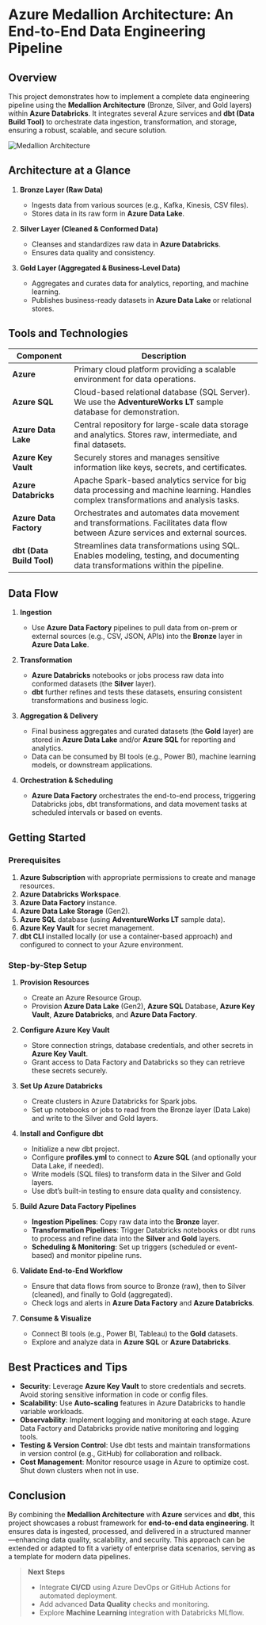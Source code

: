 # Azure Medallion Architecture: An End-to-End Data Engineering Pipeline

## Overview
This project demonstrates how to implement a complete data engineering pipeline using the **Medallion Architecture** (Bronze, Silver, and Gold layers) within **Azure Databricks**. It integrates several Azure services and **dbt (Data Build Tool)** to orchestrate data ingestion, transformation, and storage, ensuring a robust, scalable, and secure solution.

![Medallion Architecture]()


## Architecture at a Glance

1. **Bronze Layer (Raw Data)**
   - Ingests data from various sources (e.g., Kafka, Kinesis, CSV files).
   - Stores data in its raw form in **Azure Data Lake**.

2. **Silver Layer (Cleaned & Conformed Data)**
   - Cleanses and standardizes raw data in **Azure Databricks**.
   - Ensures data quality and consistency.

3. **Gold Layer (Aggregated & Business-Level Data)**
   - Aggregates and curates data for analytics, reporting, and machine learning.
   - Publishes business-ready datasets in **Azure Data Lake** or relational stores.


## Tools and Technologies

| Component               | Description                                                                                                                                                                   |
|-------------------------|-------------------------------------------------------------------------------------------------------------------------------------------------------------------------------|
| **Azure**               | Primary cloud platform providing a scalable environment for data operations.                                                                                                 |
| **Azure SQL**           | Cloud-based relational database (SQL Server). We use the **AdventureWorks LT** sample database for demonstration.                                                             |
| **Azure Data Lake**     | Central repository for large-scale data storage and analytics. Stores raw, intermediate, and final datasets.                                                                  |
| **Azure Key Vault**     | Securely stores and manages sensitive information like keys, secrets, and certificates.                                                                                       |
| **Azure Databricks**    | Apache Spark-based analytics service for big data processing and machine learning. Handles complex transformations and analysis tasks.                                        |
| **Azure Data Factory**  | Orchestrates and automates data movement and transformations. Facilitates data flow between Azure services and external sources.                                             |
| **dbt (Data Build Tool)** | Streamlines data transformations using SQL. Enables modeling, testing, and documenting data transformations within the pipeline.                                            |


## Data Flow

1. **Ingestion**  
   - Use **Azure Data Factory** pipelines to pull data from on-prem or external sources (e.g., CSV, JSON, APIs) into the **Bronze** layer in **Azure Data Lake**.

2. **Transformation**  
   - **Azure Databricks** notebooks or jobs process raw data into conformed datasets (the **Silver** layer).  
   - **dbt** further refines and tests these datasets, ensuring consistent transformations and business logic.

3. **Aggregation & Delivery**  
   - Final business aggregates and curated datasets (the **Gold** layer) are stored in **Azure Data Lake** and/or **Azure SQL** for reporting and analytics.  
   - Data can be consumed by BI tools (e.g., Power BI), machine learning models, or downstream applications.

4. **Orchestration & Scheduling**  
   - **Azure Data Factory** orchestrates the end-to-end process, triggering Databricks jobs, dbt transformations, and data movement tasks at scheduled intervals or based on events.

## Getting Started

### Prerequisites
1. **Azure Subscription** with appropriate permissions to create and manage resources.  
2. **Azure Databricks Workspace**.  
3. **Azure Data Factory** instance.  
4. **Azure Data Lake Storage** (Gen2).  
5. **Azure SQL** database (using **AdventureWorks LT** sample data).  
6. **Azure Key Vault** for secret management.  
7. **dbt CLI** installed locally (or use a container-based approach) and configured to connect to your Azure environment.

### Step-by-Step Setup

1. **Provision Resources**  
   - Create an Azure Resource Group.  
   - Provision **Azure Data Lake** (Gen2), **Azure SQL** Database, **Azure Key Vault**, **Azure Databricks**, and **Azure Data Factory**.

2. **Configure Azure Key Vault**  
   - Store connection strings, database credentials, and other secrets in **Azure Key Vault**.  
   - Grant access to Data Factory and Databricks so they can retrieve these secrets securely.

3. **Set Up Azure Databricks**  
   - Create clusters in Azure Databricks for Spark jobs.  
   - Set up notebooks or jobs to read from the Bronze layer (Data Lake) and write to the Silver and Gold layers.

4. **Install and Configure dbt**  
   - Initialize a new dbt project.  
   - Configure **profiles.yml** to connect to **Azure SQL** (and optionally your Data Lake, if needed).  
   - Write models (SQL files) to transform data in the Silver and Gold layers.  
   - Use dbt’s built-in testing to ensure data quality and consistency.

5. **Build Azure Data Factory Pipelines**  
   - **Ingestion Pipelines**: Copy raw data into the **Bronze** layer.  
   - **Transformation Pipelines**: Trigger Databricks notebooks or dbt runs to process and refine data into the **Silver** and **Gold** layers.  
   - **Scheduling & Monitoring**: Set up triggers (scheduled or event-based) and monitor pipeline runs.

6. **Validate End-to-End Workflow**  
   - Ensure that data flows from source to Bronze (raw), then to Silver (cleaned), and finally to Gold (aggregated).  
   - Check logs and alerts in **Azure Data Factory** and **Azure Databricks**.

7. **Consume & Visualize**  
   - Connect BI tools (e.g., Power BI, Tableau) to the **Gold** datasets.  
   - Explore and analyze data in **Azure SQL** or **Azure Databricks**.

## Best Practices and Tips

- **Security**: Leverage **Azure Key Vault** to store credentials and secrets. Avoid storing sensitive information in code or config files.  
- **Scalability**: Use **Auto-scaling** features in Azure Databricks to handle variable workloads.  
- **Observability**: Implement logging and monitoring at each stage. Azure Data Factory and Databricks provide native monitoring and logging tools.  
- **Testing & Version Control**: Use dbt tests and maintain transformations in version control (e.g., GitHub) for collaboration and rollback.  
- **Cost Management**: Monitor resource usage in Azure to optimize cost. Shut down clusters when not in use.


## Conclusion
By combining the **Medallion Architecture** with **Azure** services and **dbt**, this project showcases a robust framework for **end-to-end data engineering**. It ensures data is ingested, processed, and delivered in a structured manner—enhancing data quality, scalability, and security. This approach can be extended or adapted to fit a variety of enterprise data scenarios, serving as a template for modern data pipelines.

> **Next Steps**  
> - Integrate **CI/CD** using Azure DevOps or GitHub Actions for automated deployment.  
> - Add advanced **Data Quality** checks and monitoring.  
> - Explore **Machine Learning** integration with Databricks MLflow.  
